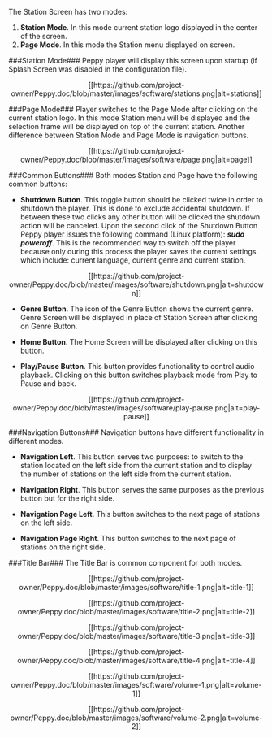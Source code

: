 The Station Screen has two modes:

1. **Station Mode**. In this mode current station logo displayed in the center of the screen.
2. **Page Mode**. In this mode the Station menu displayed on screen.

###Station Mode###
Peppy player will display this screen upon startup (if Splash Screen was disabled in the configuration file).

<p align="center">
[[https://github.com/project-owner/Peppy.doc/blob/master/images/software/stations.png|alt=stations]]
</p>

###Page Mode###
Player switches to the Page Mode after clicking on the current station logo. In this mode Station menu will be displayed and the selection frame will be displayed on top of the current station. Another difference between Station Mode and Page Mode is navigation buttons. 

<p align="center">
[[https://github.com/project-owner/Peppy.doc/blob/master/images/software/page.png|alt=page]]
</p>

###Common Buttons###
Both modes Station and Page have the following common buttons:

* **Shutdown Button**. This toggle button should be clicked twice in order to shutdown the player. This is done to exclude accidental shutdown. If between these two clicks any other button will be clicked the shutdown action will be canceled. Upon the second click of the Shutdown Button Peppy player issues the following command (Linux platform):
_**sudo poweroff**_. This is the recommended way to switch off the player because only during this process the player saves the current settings which include: current language, current genre and current station.
<p align="center">
[[https://github.com/project-owner/Peppy.doc/blob/master/images/software/shutdown.png|alt=shutdown]]
</p>

* **Genre Button**. The icon of the Genre Button shows the current genre. Genre Screen will be displayed in place of Station Screen after clicking on Genre Button.

* **Home Button**. The Home Screen will be displayed after clicking on this button.

* **Play/Pause Button**. This button provides functionality to control audio playback. Clicking on this button switches playback mode from Play to Pause and back.
<p align="center">
[[https://github.com/project-owner/Peppy.doc/blob/master/images/software/play-pause.png|alt=play-pause]]
</p>

###Navigation Buttons###
Navigation buttons have different functionality in different modes.
* **Navigation Left**. This button serves two purposes: to switch to the station located on the left side from the current station and to display the number of stations on the left side from the current station.

* **Navigation Right**. This button serves the same purposes as the previous button but for the right side.

* **Navigation Page Left**. This button switches to the next page of stations on the left side.

* **Navigation Page Right**. This button switches to the next page of stations on the right side.

###Title Bar###
The Title Bar is common component for both modes.
<p align="center">
[[https://github.com/project-owner/Peppy.doc/blob/master/images/software/title-1.png|alt=title-1]]
</p>
<p align="center">
[[https://github.com/project-owner/Peppy.doc/blob/master/images/software/title-2.png|alt=title-2]]
</p>
<p align="center">
[[https://github.com/project-owner/Peppy.doc/blob/master/images/software/title-3.png|alt=title-3]]
</p>
<p align="center">
[[https://github.com/project-owner/Peppy.doc/blob/master/images/software/title-4.png|alt=title-4]]
</p>
<p align="center">
[[https://github.com/project-owner/Peppy.doc/blob/master/images/software/volume-1.png|alt=volume-1]]
</p>
<p align="center">
[[https://github.com/project-owner/Peppy.doc/blob/master/images/software/volume-2.png|alt=volume-2]]
</p>


